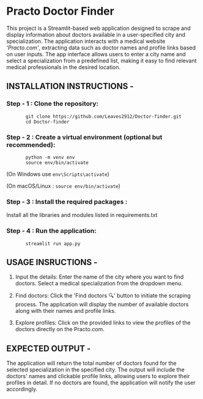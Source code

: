 # Practo Doctor Finder

This project is a Streamlit-based web application designed to scrape and display information about doctors available in a user-specified city and specialization. 
The application interacts with a medical website _*'Practo.com'*_, extracting data such as doctor names and profile links based on user inputs. 
The app interface allows users to enter a city name and select a specialization from a predefined list, making it easy to find relevant medical professionals in the desired location.

## INSTALLATION INSTRUCTIONS -

### Step - 1 : Clone the repository:
           git clone https://github.com/Leaves2912/Doctor-finder.git
           cd Doctor-finder
          
### Step - 2 : Create a virtual environment (optional but recommended):
           python -m venv env
           source env/bin/activate  
(On Windows use `env\Scripts\activate`)

(On macOS/Linux : `source env/bin/activate`)

### Step - 3 : Install the required packages : 
Install all the libraries and modules listed in requirements.txt


### Step - 4 : Run the application:
           streamlit run app.py

## USAGE INSRUCTIONS -

1. Input the details:
Enter the name of the city where you want to find doctors.
Select a medical specialization from the dropdown menu.

2. Find doctors:
Click the 'Find doctors 🔍' button to initiate the scraping process.
The application will display the number of available doctors along with their names and profile links.

3. Explore profiles:
Click on the provided links to view the profiles of the doctors directly on the Practo.com.

## EXPECTED OUTPUT -

The application will return the total number of doctors found for the selected specialization in the specified city.
The output will include the doctors' names and clickable profile links, allowing users to explore their profiles in detail.
If no doctors are found, the application will notify the user accordingly.
